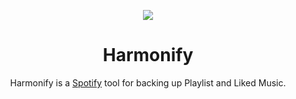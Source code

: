 <p align="center">
  <a href="https://github.com/Aliasgharhi/Harmonify" target="_blank" rel="noopener noreferrer">
    <picture>
      <img src="https://github.com/Aliasgharhi/Harmonify/blob/master/logo.png">
    </picture>
  </a>
</p>
<h1 align="center"/>Harmonify</h1>

<p align="center">
    Harmonify is a <a href="https://spotify.com">Spotify</a> tool for backing up Playlist and Liked Music.
</p>
